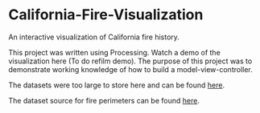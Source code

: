 # California-Fire-Visualization
An interactive visualization of California fire history. 

This project was written using Processing. Watch a demo of the visualization here (To do refilm demo). 
The purpose of this project was to demonstrate working knowledge of how to build a model-view-controller. 

The datasets were too large to store here and can be found [here](https://drive.google.com/drive/folders/1n5rmoRMoYYaMU8dPRHW-SB9KnP-4-q-8?usp=sharing.).

The dataset source for fire perimeters can be found [here](https://map.dfg.ca.gov/metadata/ds0397.html).

